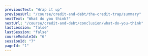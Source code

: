 ```yaml
---
previousText: "Wrap it up"
previousUrl: "/course/credit-and-debt/the-credit-trap/summary"
nextText: "What do you think?"
nextUrl: "/course/credit-and-debt/conclusion/what-do-you-think"
lastLession: "false"
lastSession: "false"
courseModuleId: "6"
sessionId: "7"
pageId: "1"
---
```


